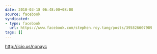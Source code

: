 ```yaml
---
date: 2010-03-18 06:48:00+08:00
source: facebook
syndicated:
- type: facebook
  url: https://www.facebook.com/stephen.roy.tang/posts/395826607989
tags: []
---
```


http://icio.us/nonayc
